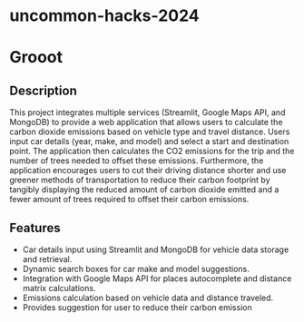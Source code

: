 # uncommon-hacks-2024

# Grooot

## Description

This project integrates multiple services (Streamlit, Google Maps API, and MongoDB) to provide a web application that allows users to calculate the carbon dioxide emissions based on vehicle type and travel distance. Users input car details (year, make, and model) and select a start and destination point. The application then calculates the CO2 emissions for the trip and the number of trees needed to offset these emissions. Furthermore, the application encourages users to cut their driving distance shorter and use greener methods of transportation to reduce their carbon footprint by tangibly displaying the reduced amount of carbon dioxide emitted and a fewer amount of trees required to offset their carbon emissions. 

## Features

- Car details input using Streamlit and MongoDB for vehicle data storage and retrieval.
- Dynamic search boxes for car make and model suggestions.
- Integration with Google Maps API for places autocomplete and distance matrix calculations.
- Emissions calculation based on vehicle data and distance traveled.
- Provides suggestion for user to reduce their carbon emission
